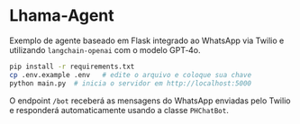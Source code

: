 # Lhama-Agent

Exemplo de agente baseado em Flask integrado ao WhatsApp via Twilio e
utilizando `langchain-openai` com o modelo GPT‑4o.

```bash
pip install -r requirements.txt
cp .env.example .env   # edite o arquivo e coloque sua chave
python main.py  # inicia o servidor em http://localhost:5000
```

O endpoint `/bot` receberá as mensagens do WhatsApp enviadas pelo Twilio e
responderá automaticamente usando a classe `PHChatBot`.
